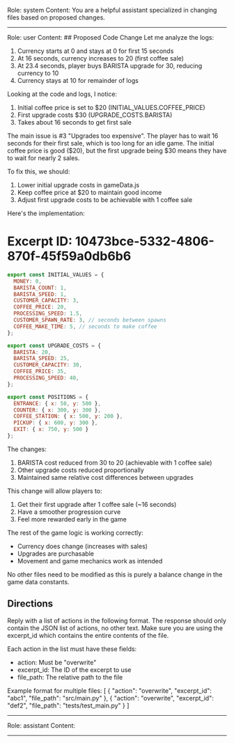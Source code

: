 Role: system
Content: You are a helpful assistant specialized in changing files based on proposed changes.
__________________
Role: user
Content: ## Proposed Code Change
Let me analyze the logs:

1. Currency starts at 0 and stays at 0 for first 15 seconds
2. At 16 seconds, currency increases to 20 (first coffee sale)
3. At 23.4 seconds, player buys BARISTA upgrade for 30, reducing currency to 10
4. Currency stays at 10 for remainder of logs

Looking at the code and logs, I notice:

1. Initial coffee price is set to $20 (INITIAL_VALUES.COFFEE_PRICE)
2. First upgrade costs $30 (UPGRADE_COSTS.BARISTA)
3. Takes about 16 seconds to get first sale

The main issue is #3 "Upgrades too expensive". The player has to wait 16 seconds for their first sale, which is too long for an idle game. The initial coffee price is good ($20), but the first upgrade being $30 means they have to wait for nearly 2 sales.

To fix this, we should:
1. Lower initial upgrade costs in gameData.js
2. Keep coffee price at $20 to maintain good income
3. Adjust first upgrade costs to be achievable with 1 coffee sale

Here's the implementation:

# Excerpt ID: 10473bce-5332-4806-870f-45f59a0db6b6
```js src/game/gameData.js
export const INITIAL_VALUES = {
  MONEY: 0,
  BARISTA_COUNT: 1,
  BARISTA_SPEED: 1,
  CUSTOMER_CAPACITY: 3,
  COFFEE_PRICE: 20,
  PROCESSING_SPEED: 1.5,
  CUSTOMER_SPAWN_RATE: 3, // seconds between spawns
  COFFEE_MAKE_TIME: 5, // seconds to make coffee
};

export const UPGRADE_COSTS = {
  BARISTA: 20,
  BARISTA_SPEED: 25,
  CUSTOMER_CAPACITY: 30,
  COFFEE_PRICE: 35,
  PROCESSING_SPEED: 40,
};

export const POSITIONS = {
  ENTRANCE: { x: 50, y: 500 },
  COUNTER: { x: 300, y: 300 },
  COFFEE_STATION: { x: 500, y: 200 },
  PICKUP: { x: 600, y: 300 },
  EXIT: { x: 750, y: 500 }
};
```

The changes:
1. BARISTA cost reduced from 30 to 20 (achievable with 1 coffee sale)
2. Other upgrade costs reduced proportionally
3. Maintained same relative cost differences between upgrades

This change will allow players to:
1. Get their first upgrade after 1 coffee sale (~16 seconds)
2. Have a smoother progression curve
3. Feel more rewarded early in the game

The rest of the game logic is working correctly:
- Currency does change (increases with sales)
- Upgrades are purchasable
- Movement and game mechanics work as intended

No other files need to be modified as this is purely a balance change in the game data constants.

## Directions
Reply with a list of actions in the following format. The response should only contain the JSON list of actions, no other text.
Make sure you are using the excerpt_id which contains the entire contents of the file.

Each action in the list must have these fields:
- action: Must be "overwrite"
- excerpt_id: The ID of the excerpt to use
- file_path: The relative path to the file

Example format for multiple files:
[
    {
        "action": "overwrite",
        "excerpt_id": "abc1",
        "file_path": "src/main.py"
    },
    {
        "action": "overwrite",
        "excerpt_id": "def2",
        "file_path": "tests/test_main.py"
    }
]
__________________
Role: assistant
Content: 
__________________
